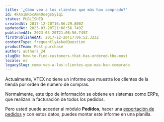 ```yaml
---
title: '¿Cómo veo a los clientes que más han comprado?'
id: 4kAn1BR5cAm4OoegsSyiqi
status: PUBLISHED
createdAt: 2017-12-20T16:56:29.800Z
updatedAt: 2023-03-20T21:08:56.749Z
publishedAt: 2023-03-20T21:08:56.749Z
firstPublishedAt: 2017-12-20T17:06:52.323Z
contentType: frequentlyAskedQuestion
productTeam: Post-purchase
author: authors_24
slugEN: how-to-find-customers-that-has-ordered-the-most
locale: es
legacySlug: como-veo-a-los-clientes-que-mas-han-comprado
---
```


Actualmente, VTEX no tiene un informe que muestra los clientes de la tienda por orden de número de compras.

Normalmente, este tipo de información se obtiene en sistemas como ERPs, que realizan la facturación de todos los pedidos.

Pero usted puede acceder al módulo **Pedidos**, hacer una [exportación de pedidos](https://help.vtex.com/es/tutorial/exportacao-de-pedidos-no-modulo-pedidos--tutorials_6417) y con estos datos, puedes montar este informe en una planilla.
